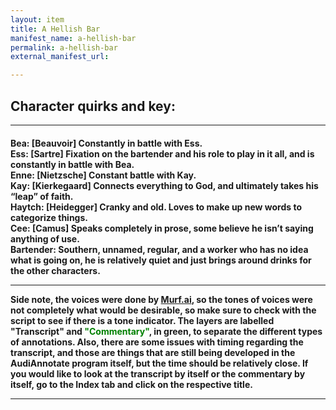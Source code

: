 ```yaml
---
layout: item
title: A Hellish Bar
manifest_name: a-hellish-bar
permalink: a-hellish-bar
external_manifest_url: 

---
```

<!-- Add an essay or interpretive material below this line,
using HTML or markdown.  Do not modify this file above this line -->
<h2><b>Character quirks and key:</b></h2>
<hr>
<h4>Bea: [Beauvoir] Constantly in battle with Ess.
<br>
Ess: [Sartre] Fixation on the bartender and his role to play in it all, and is constantly in battle with Bea. 
<br>
Enne: [Nietzsche] Constant battle with Kay. 
<br>
Kay: [Kierkegaard] Connects everything to God, and ultimately takes his “leap” of faith. 
<br>
Haytch: [Heidegger] Cranky and old. Loves to make up new words to categorize things. 
<br>
Cee: [Camus] Speaks completely in prose, some believe he isn’t saying anything of use. 
<br>
Bartender: Southern, unnamed, regular, and a worker who has no idea what is going on, he is relatively quiet and just brings around drinks for the other characters. 
<hr>
  Side note, the voices were done by <a href="Murf.ai">Murf.ai</a>, so the tones of voices were not completely what would be desirable, so make sure to check with the script to see if there is a tone indicator. The layers are labelled "Transcript" and <font color="green">"Commentary"</font>, in green, to separate the different types of annotations. Also, there are some issues with timing regarding the transcript, and those are things that are still being developed in the AudiAnnotate program itself, but the time should be relatively close. If you would like to look at the transcript by itself or the commentary by itself, go to the Index tab and click on the respective title. 
  <hr>


